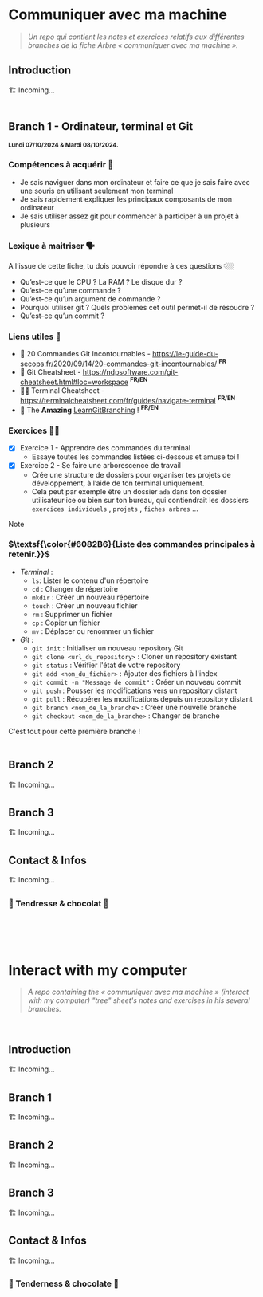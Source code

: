 # Communiquer avec ma machine
<a name="FR"></a>
> _Un repo qui contient les notes et exercices relatifs aux différentes branches de la fiche Arbre « communiquer avec ma machine »._

## Introduction
<a name="IntroFR"></a>
:building_construction: Incoming...
<br><br>

## Branch 1 - Ordinateur, terminal et Git
<a name="B1FR"></a>
<sup>**Lundi 07/10/2024 & Mardi 08/10/2024.**</sup>

### Compétences à acquérir 🎯
 - Je sais naviguer dans mon ordinateur et faire ce que je sais faire avec une souris en utilisant seulement mon terminal
 - Je sais rapidement expliquer les principaux composants de mon ordinateur
 - Je sais utiliser assez git pour commencer à participer à un projet à plusieurs
### Lexique à maitriser 🗣️
 A l’issue de cette fiche, tu dois pouvoir répondre à ces questions 👇🏼 
 - Qu’est-ce que le CPU ? La RAM ? Le disque dur ?
 - Qu’est-ce qu’une commande ?
 - Qu’est-ce qu’un argument de commande ?
 - Pourquoi utiliser git ? Quels problèmes cet outil permet-il de résoudre ?
 - Qu’est-ce qu’un commit ?
### Liens utiles 🔗
  - 📖 20 Commandes Git Incontournables - https://le-guide-du-secops.fr/2020/09/14/20-commandes-git-incontournables/ <sup>**FR**</sup> 
  - 🌳 Git Cheatsheet - https://ndpsoftware.com/git-cheatsheet.html#loc=workspace <sup>**FR/EN**</sup>
  - 👨‍💻 Terminal Cheatsheet - https://terminalcheatsheet.com/fr/guides/navigate-terminal <sup>**FR/EN**</sup>
  - 🌿 The **Amazing** [LearnGitBranching](https://learngitbranching.js.org/?locale=fr_FR) ! <sup>**FR/EN**</sup>
### Exercices 🏋️‍♀️
- [x] Exercice 1 - Apprendre des commandes du terminal
    - Essaye toutes les commandes listées ci-dessous et amuse toi !
- [x] Exercice 2 - Se faire une arborescence de travail
    - Crée une structure de dossiers pour organiser tes projets de développement, à l’aide de ton terminal uniquement.
    - Cela peut par exemple être un dossier `ada` dans ton dossier utilisateur·ice ou bien sur ton bureau, qui contiendrait les dossiers `exercices individuels` , `projets` , `fiches arbres` …

> [!NOTE]
> <a name="cmd"></a>
> ### $\textsf{\color{#6082B6}{Liste des commandes principales à retenir.}}$
> - _Terminal_ :
>    - `ls`: Lister le contenu d'un répertoire
>    - `cd` : Changer de répertoire
>    - `mkdir` : Créer un nouveau répertoire
>    - `touch` : Créer un nouveau fichier
>    - `rm` : Supprimer un fichier
>    - `cp` : Copier un fichier
>    - `mv` : Déplacer ou renommer un fichier <br>
> - _Git_ :
>    - `git init` : Initialiser un nouveau repository Git
>    - `git clone <url_du_repository>` : Cloner un repository existant
>    - `git status` : Vérifier l'état de votre repository
>    - `git add <nom_du_fichier>` : Ajouter des fichiers à l'index
>    - `git commit -m "Message de commit"` : Créer un nouveau commit
>    - `git push` : Pousser les modifications vers un repository distant
>    - `git pull` : Récupérer les modifications depuis un repository distant
>    - `git branch <nom_de_la_branche>` : Créer une nouvelle branche
>    - `git checkout <nom_de_la_branche>` : Changer de branche

C'est tout pour cette première branche ! 
<br><br>

## Branch 2
<a name="B2FR"></a>
:building_construction: Incoming...
<br>

## Branch 3
<a name="B3FR"></a>
:building_construction: Incoming...
<br>

## Contact & Infos
<a name="ContactFR"></a>
:building_construction: Incoming...
<br>

### 🫶 Tendresse & chocolat 🫶
<br><br><br>



# Interact with my computer
<a name="EN"></a>
> _A repo containing the « communiquer avec ma machine » (interact with my computer) "tree" sheet's notes and exercises in his several branches._
<br>

## Introduction
<a name="IntroEN"></a>
:building_construction: Incoming...
<br>

## Branch 1
<a name="B1EN"></a>
:building_construction: Incoming...
<br>

## Branch 2
<a name="B2EN"></a>
:building_construction: Incoming...
<br>

## Branch 3
<a name="B3EN"></a>
:building_construction: Incoming...
<br>

## Contact & Infos
<a name="ContactEN"></a>
:building_construction: Incoming...
<br>

### 🫶 Tenderness & chocolate 🫶
